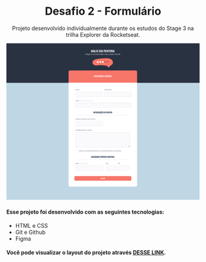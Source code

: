 <h1 align="center"> Desafio 2 - Formulário </h1>

<p align="center">
Projeto desenvolvido individualmente durante os estudos do Stage 3 na trilha Explorer da Rocketseat.
</p>

<p align="center">
  <img alt="Projeto 01" src="./image/preview.png">
</p>

#### Esse projeto foi desenvolvido com as seguintes tecnologias:

- HTML e CSS
- Git e Github
- Figma

#### Você pode visualizar o layout do projeto através [DESSE LINK](<https://www.figma.com/file/rKaUg84sa5bQ9nMWyXiP2e/Stage-03---Formul%C3%A1rio-avan%C3%A7ado-(Copy)?type=design&node-id=0-1&mode=design&t=0a5vhvx50wcwTEHy-0>).
